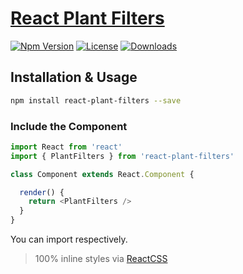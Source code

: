 # [React Plant Filters](http://gardentronic.github.io/react-plant-filters/)

[![Npm Version][npm-version-image]][npm-version-url]
[![License][license-image]][license-url]
[![Downloads][downloads-image]][downloads-url]

## Installation & Usage

```sh
npm install react-plant-filters --save
```

### Include the Component

```js
import React from 'react'
import { PlantFilters } from 'react-plant-filters'

class Component extends React.Component {

  render() {
    return <PlantFilters />
  }
}
```
You can import  respectively.

> 100% inline styles via [ReactCSS](http://reactcss.com/)

[license-image]: http://img.shields.io/npm/l/react-plant-filters.svg
[license-url]: LICENSE
[downloads-image]: http://img.shields.io/npm/dm/react-plant-filters.svg
[downloads-url]: http://npm-stat.com/charts.html?package=react-plant-filters
[npm-version-image]: https://img.shields.io/npm/v/react-plant-filters.svg
[npm-version-url]: https://www.npmjs.com/package/react-plant-filters
